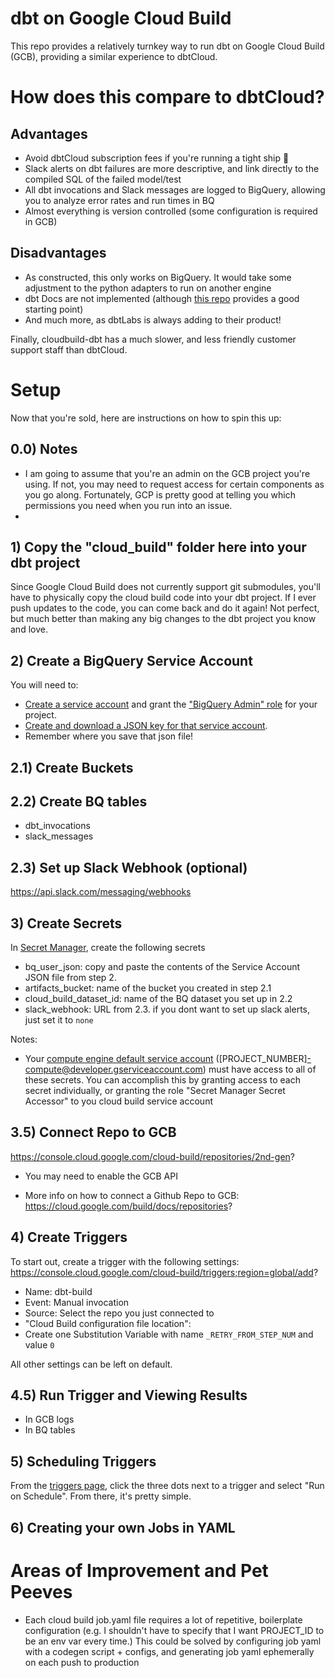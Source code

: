 # dbt on Google Cloud Build

This repo provides a relatively turnkey way to run dbt on Google Cloud Build (GCB), providing a similar experience to dbtCloud.

# How does this compare to dbtCloud?

## Advantages

- Avoid dbtCloud subscription fees if you're running a tight ship 🚢
- Slack alerts on dbt failures are more descriptive, and link directly to the compiled SQL of the failed model/test
- All dbt invocations and Slack messages are logged to BigQuery, allowing you to analyze error rates and run times in BQ
- Almost everything is version controlled (some configuration is required in GCB)

## Disadvantages

- As constructed, this only works on BigQuery. It would take some adjustment to the python adapters to run on another engine
- dbt Docs are not implemented (although [this repo](https://github.com/C00ldudeNoonan/simple-dbt-runner/blob/main/save_and_publish_docs.sh) provides a good starting point)
- And much more, as dbtLabs is always adding to their product!

Finally, cloudbuild-dbt has a much slower, and less friendly customer support staff than dbtCloud.

# Setup

Now that you're sold, here are instructions on how to spin this up:

## 0.0) Notes

- I am going to assume that you're an admin on the GCB project you're using. If not, you may need to request access for certain components as you go along. Fortunately, GCP is pretty good at telling you which permissions you need when you run into an issue.
- 

## 1) Copy the "cloud_build" folder here into your dbt project

Since Google Cloud Build does not currently support git submodules, you'll have to physically copy the cloud build code into your dbt project. If I ever push updates to the code, you can come back and do it again! Not perfect, but much better than making any big changes to the dbt project you know and love.

## 2) Create a BigQuery Service Account

You will need to:
- [Create a service account](https://cloud.google.com/iam/docs/service-accounts-create) and grant the ["BigQuery Admin" role](https://cloud.google.com/bigquery/docs/access-control#bigquery.admin) for your project.
- [Create and download a JSON key for that service account](https://cloud.google.com/iam/docs/keys-create-delete#iam-service-account-keys-create-console).
- Remember where you save that json file!

## 2.1) Create Buckets

## 2.2) Create BQ tables
- dbt_invocations
- slack_messages

## 2.3) Set up Slack Webhook (optional)
https://api.slack.com/messaging/webhooks

## 3) Create Secrets

In [Secret Manager](https://console.cloud.google.com/security/secret-manager?), create the following secrets

- bq_user_json: copy and paste the contents of the Service Account JSON file from step 2.
- artifacts_bucket: name of the bucket you created in step 2.1
- cloud_build_dataset_id: name of the BQ dataset you set up in 2.2
- slack_webhook: URL from 2.3. if you dont want to set up slack alerts, just set it to `none`

Notes:
- Your [compute engine default service account](https://cloud.google.com/build/docs/cloud-build-service-account) ([PROJECT_NUMBER]-compute@developer.gserviceaccount.com) must have access to all of these secrets. You can accomplish this by granting access to each secret individually, or granting the role "Secret Manager Secret Accessor" to you cloud build service account

## 3.5) Connect Repo to GCB

https://console.cloud.google.com/cloud-build/repositories/2nd-gen?

* You may need to enable the GCB API

* More info on how to connect a Github Repo to GCB:
https://cloud.google.com/build/docs/repositories?

## 4) Create Triggers

To start out, create a trigger with the following settings:
https://console.cloud.google.com/cloud-build/triggers;region=global/add?

- Name: dbt-build
- Event: Manual invocation
- Source: Select the repo you just connected to
- "Cloud Build configuration file location": 
- Create one Substitution Variable with name `_RETRY_FROM_STEP_NUM` and value `0`

All other settings can be left on default.

## 4.5) Run Trigger and Viewing Results
- In GCB logs
- In BQ tables

## 5) Scheduling Triggers

From the [triggers page](https://console.cloud.google.com/cloud-build/triggers), click the three dots next to a trigger and select "Run on Schedule". From there, it's pretty simple.

## 6) Creating your own Jobs in YAML

# Areas of Improvement and Pet Peeves

- Each cloud build job.yaml file requires a lot of repetitive, boilerplate configuration (e.g. I shouldn't have to specify that I want PROJECT_ID to be an env var every time.) This could be solved by configuring job yaml with a codegen script + configs, and generating job yaml ephemerally on each push to production